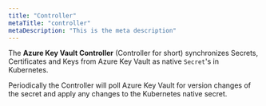 ```yaml
---
title: "Controller"
metaTitle: "controller"
metaDescription: "This is the meta description"
---
```


The **Azure Key Vault Controller** (Controller for short) synchronizes Secrets, Certificates and Keys from Azure Key Vault as native `Secret`'s in Kubernetes.

Periodically the Controller will poll Azure Key Vault for version changes of the secret and apply any changes to the Kubernetes native secret.